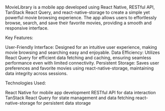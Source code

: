 MovieLibrary is a mobile app developed using React Native, RESTful API, TanStack React Query, and react-native-storage to create a simple yet powerful movie browsing experience. The app allows users to effortlessly browse, search, and save their favorite movies, providing a smooth and responsive interface.

Key Features:

User-Friendly Interface: Designed for an intuitive user experience, making movie browsing and searching easy and enjoyable.
Data Efficiency: Utilizes React Query for efficient data fetching and caching, ensuring seamless performance even with limited connectivity.
Persistent Storage: Saves user preferences and favorite movies using react-native-storage, maintaining data integrity across sessions.

Technologies Used:

React Native for mobile app development
RESTful API for data interaction
TanStack React Query for state management and data fetching
react-native-storage for persistent data storage
